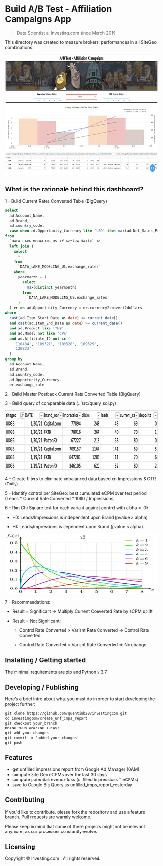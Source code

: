 # Build A/B Test - Affiliation Campaigns App
> Data Scientist at Investing.com since March 2019

This directory was created to measure brokers' performances in all SiteGeo combinations.

<img src="images/app.png" width="800" height="400" />

## What is the rationale behind this dashboard?

1 - Build Current Rates Converted Table (BigQuery)
``` SQL
select 
  ad.Account_Name, 
  ad.Brand, 
  ad.country_code, 
  case when ad.Opportunity_Currency like 'USD' then max(ad.Net_Sales_Price) else max(ad.Net_Sales_Price) * er.exchange_rate end current_rate_adjusted 
from 
  `DATA_LAKE_MODELING_US.sf_active_deals` ad 
  left join (
    select 
      * 
    from 
      `DATA_LAKE_MODELING_US.exchange_rates` 
    where 
      yearmonth = (
        select 
          max(distinct yearmonth) 
        from 
          `DATA_LAKE_MODELING_US.exchange_rates`
      )
  ) er on ad.Opportunity_Currency = er.currency2convert2dollars 
where 
  cast(ad.Item_Start_Date as date) <= current_date() 
  and cast(ad.Item_End_Date as date) >= current_date() 
  and ad.Product like 'TNB' 
  and ad.Model not like 'CPA' 
  and ad.Affiliate_ID not in (
    '110434', '109327', '109328', '109329', 
    '120823'
  ) 
group by 
  ad.Account_Name, 
  ad.Brand, 
  ad.country_code, 
  ad.Opportunity_Currency, 
  er.exchange_rate
```
2 - Build Master Postback Current Rate Converted Table (BigQuery)

3 - Build query of comparable data (../src/query_sql.py)

<img src="images/data.png" width="800" height="200" />

4 - Create filters to eliminate unbalanced data based on Impressions & CTR (Daily)

5 - Identify control per SiteGeo: best cumulated eCPM over test period (Leads * Current Rate Converted * 1000 / Impressions)

6 - Run Chi Square test for each variant against control with alpha = .05

* H0: Leads/Impressions is independent upon Brand (pvalue > alpha)

* H1: Leads/Impressions is dependent upon Brand (pvalue < alpha)

<img src="images/chisquare_distributions.png" width="500" height="200" />

7 - Recommendations:

* Result = Significant => Multiply Current Converted Rate by eCPM uplift

* Result = Not Significant:

   * Control Rate Converted > Variant Rate Converted => Control Rate Converted
   
   * Control Rate Converted < Variant Rate Converted => No change

## Installing / Getting started

The minimal requirements are pip and Python v 3.7.

## Developing / Publishing

Here's a brief intro about what you must do in order to start developing
the project further:

```shell
git clone https://github.com/quentinb28/investingcom.git
cd investingcom/create_unf_imps_report
git checkout your_branch
BRING YOUR AMAZING IDEAS!
git add your_changes
git commit -m 'added your_changes'
git push
```

## Features
- get unfilled impressions report from Google Ad Manager (GAM)
- compute Site Geo eCPMs over the last 30 days
- compute potential revenue loss (unfilled impressions * eCPMs)
- save to Google Big Query as unfilled_imps_report_yesterday

## Contributing

If you'd like to contribute, please fork the repository and use a feature
branch. Pull requests are warmly welcome.

Please keep in mind that some of these projects might not be relevant anymore,
as our processes constantly evolve.

## Licensing

Copyright © Investing.com . All rights reserved.
